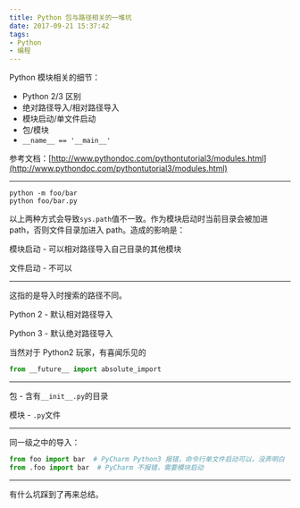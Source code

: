 ```yaml
---
title: Python 包与路径相关的一堆坑
date: 2017-09-21 15:37:42
tags:
- Python
- 编程
---
```


Python 模块相关的细节：

- Python 2/3 区别
- 绝对路径导入/相对路径导入
- 模块启动/单文件启动
- 包/模块
- `__name__ == '__main__'`

参考文档：[http://www.pythondoc.com/pythontutorial3/modules.html](http://www.pythondoc.com/pythontutorial3/modules.html)

<!-- more -->

---------------------------------

```shell
python -m foo/bar
python foo/bar.py
```

以上两种方式会导致`sys.path`值不一致。作为模块启动时当前目录会被加进 path，否则文件目录加进入 path。造成的影响是：

模块启动 - 可以相对路径导入自己目录的其他模块

文件启动 - 不可以

-----------------------------------

这指的是导入时搜索的路径不同。

Python 2 - 默认相对路径导入

Python 3 - 默认绝对路径导入

当然对于 Python2 玩家，有喜闻乐见的

```python
from __future__ import absolute_import
```

-----------------------------------

包 - 含有`__init__.py`的目录

模块 - `.py`文件

-------------------------

同一级之中的导入：

```python
from foo import bar  # PyCharm Python3 报错，命令行单文件启动可以，没弄明白
from .foo import bar  # PyCharm 不报错，需要模块启动
```

-------------------------

有什么坑踩到了再来总结。